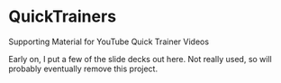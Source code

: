 # QuickTrainers
Supporting Material for YouTube Quick Trainer Videos

Early on, I put a few of the slide decks out here.  Not really used, so will probably eventually remove this project.
